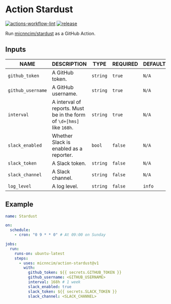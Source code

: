 # Action Stardust

[![actions-workflow-lint][actions-workflow-lint-badge]][actions-workflow-lint]
[![release][release-badge]][release]

Run [micnncim/stardust](https://github.com/micnncim/stardust) as a GitHub Action.

## Inputs

|       NAME        |                              DESCRIPTION                              |   TYPE   | REQUIRED | DEFAULT |
| ----------------- | --------------------------------------------------------------------- | -------- | -------- | ------- |
| `github_token`    | A GitHub token.                                                       | `string` | `true`   | `N/A`   |
| `github_username` | A GitHub username.                                                    | `string` | `true`   | `N/A`   |
| `interval`        | A interval of reports. Must be in the form of `\d+[hms]` like `168h`. | `string` | `true`   | `N/A`   |
| `slack_enabled`   | Whether Slack is enabled as a reporter.                               | `bool`   | `false`  | `N/A`   |
| `slack_token`     | A Slack token.                                                        | `string` | `false`  | `N/A`   |
| `slack_channel`   | A Slack channel.                                                      | `string` | `false`  | `N/A`   |
| `log_level`       | A log level.                                                          | `string` | `false`  | `info`  |

## Example

```yaml
name: Stardust

on:
  schedule:
    - cron: "0 9 * * 0" # At 09:00 on Sunday

jobs:
  run:
    runs-on: ubuntu-latest
    steps:
      - uses: micnncim/action-stardust@v1
        with:
          github_token: ${{ secrets.GITHUB_TOKEN }}
          github_username: <GITHUB_USERNAME>
          interval: 168h # 1 week
          slack_enabled: true
          slack_token: ${{ secrets.SLACK_TOKEN }}
          slack_channel: <SLACK_CHANNEL>
```

<!-- badge links -->

[actions-workflow-lint]: https://github.com/micnncim/action-stardust/actions?query=workflow%3ALint
[actions-workflow-lint-badge]: https://img.shields.io/github/workflow/status/micnncim/action-stardust/Lint?label=Lint&style=for-the-badge&logo=github

[release]: https://github.com/micnncim/action-stardust/releases
[release-badge]: https://img.shields.io/github/v/release/micnncim/action-stardust?style=for-the-badge&logo=github
